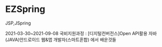 # EZSpring
JSP,JSpring

2021-03-30~2021-09-08
국비지원과정 : [디지털컨버전스]Open API활용 자바(JAVA)안드로이드 웹&앱 개발자(스마트혼합)
에서 배운것들
